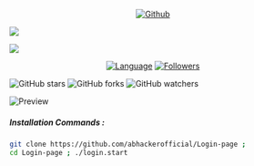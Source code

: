 <p align="center">

<a href="https://github.com/abhackerofficial">
<img title="Github" src="https://img.shields.io/badge/ABHacker-Official-brightgreen?style=for-the-badge&logo=github"></a>

<p href="https://img.shields.io/badge/Login–page-v.2.5-red?style=for-the-badge">
<img src="https://img.shields.io/badge/Login–page-v.2.5-red?style=for-the-badge"></p>

<a href="https://img.shields.io/github/license/abhackerofficial/Login-page?color=blue&style=for-the-badge" />
<img src="https://img.shields.io/github/license/abhackerofficial/Login-page?color=blue&style=for-the-badge"></a>

<p align="center">
<a href="https://github.com/abhackerofficial">
<img title="Language" src="https://img.shields.io/badge/Made%20with-Bash-1f425f.svg?v=103"></a>

<a href="https://github.com/abhackerofficial">
<img title="Followers" src="https://img.shields.io/github/followers/abhackerofficial?color=blue&style=flat-square"></a>

![GitHub stars](https://img.shields.io/github/stars/abhackerofficial/Login-page.svg?style=social)
![GitHub forks](https://img.shields.io/github/forks/abhackerofficial/Login-page.svg?style=social)
![GitHub watchers](https://img.shields.io/github/watchers/abhackerofficial/Login-page.svg?style=social)

![Preview](https://user-images.githubusercontent.com/63346676/99345736-f980e680-28b8-11eb-9d1d-b6a1b8c8336d.jpg)

##### Installation Commands :
```bash
git clone https://github.com/abhackerofficial/Login-page ;
cd Login-page ; ./login.start
```
